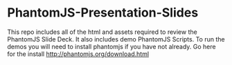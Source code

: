 PhantomJS-Presentation-Slides
=============================

This repo includes all of the html and assets required to review the PhantomJS Slide Deck. It also includes demo PhantomJS Scripts.  To run the demos you will need to install phantomjs if you have not already.  Go here for the install http://phantomjs.org/download.html